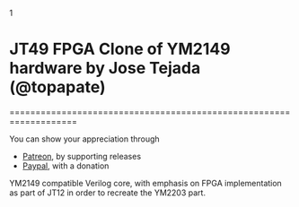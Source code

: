 1
# JT49 FPGA Clone of YM2149 hardware by Jose Tejada (@topapate)
===================================================================

You can show your appreciation through
* [Patreon](https://patreon.com/topapate), by supporting releases
* [Paypal](https://paypal.me/topapate), with a donation


YM2149 compatible Verilog core, with emphasis on FPGA implementation as part of JT12 in order to recreate the YM2203 part.


